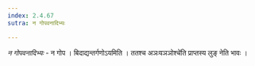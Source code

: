 ```yaml
---
index: 2.4.67
sutra: न गोपवनादिभ्यः

---
```

_न गोपवनादिभ्यः_ - न गोप । बिदाद्यन्तर्गणोऽयमिति । ततश्च अञःयञञोश्चे॑ति प्राप्तस्य लुङ् नेति भावः ।
